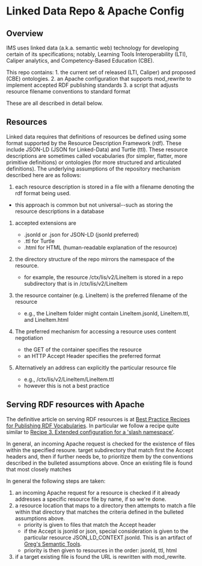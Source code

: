 # Linked Data Repo & Apache Config

## Overview
IMS uses linked data (a.k.a. semantic web) technology for developing certain of its specifications; notably, Learning Tools
Interoperability (LTI), Caliper analytics, and Competency-Based Education (CBE).

This repo contains: 1. the current set of released (LTI, Caliper) and proposed (CBE) ontologies. 2. an Apache configuration that supports
mod_rewrite to implement accepted RDF publishing standards 3. a script that adjusts resource filename conventions to standard format

These are all described in detail below.


## Resources
Linked data requires that definitions of resources be defined using some format supported by the Resource Description Framework (rdf).
These include JSON-LD (JSON for Linked-Data) and Turtle (ttl). These resource descriptions are sometimes called vocabularies (for
simpler, flatter, more primitive definitions) or ontologies (for more structured and articulated definitions).
The underlying assumptions of the repository mechanism described here are as follows: 

1. each resource description is stored in a file with a filename denoting the rdf format being used.
 * this approach is common but not universal--such as storing the resource descriptions in a database

1. accepted extensions are
 	* .jsonld or .json for JSON-LD (jsonld preferred)
	* .ttl for Turtle
	* .html for HTML (human-readable explanation of the resource)

1. the directory structure of the repo mirrors the namespace of the resource.  
 	* for example, the resource /ctx/lis/v2/LineItem is stored in a repo subdirectory that is in /ctx/lis/v2/LineItem
 
1. the resource container (e.g. LineItem) is the preferred filename of the resource
 	* e.g., the LineItem folder might contain LineItem.jsonld, LineItem.ttl, and LineItem.html
 
1. The preferred mechanism for accessing a resource uses content negotiation
	* the GET of the container specifies the resource
	* an HTTP Accept Header specifies the preferred format

1. Alternatively an address can explicitly the particular resource file
	* e.g., /ctx/lis/v2/LineItem/LineItem.ttl
	* however this is not a best practice
	
## Serving RDF resources with Apache
The definitive article on serving RDF resources is at [Best Practice Recipes for Publishing RDF Vocabularies](https://www.w3.org/TR/swbp-vocab-pub/).  In particular we follow a recipe quite similar to [Recipe 3. Extended configuration for a 'slash namespace'](https://www.w3.org/TR/swbp-vocab-pub/#recipe3).

In general, an incoming Apache request is checked for the existence of files within the specified resoure.  target subdirectory that match first the Accept headers and, then if further needs be, to prioritize them by the conventions described in the bulleted assumptions above.  Once an existing file is found that most closely matches

In general the following steps are taken:

1. an incoming Apache request for a resource is checked if it already addresses a specific resource file by name, if so we're done.
2. a resource location that maps to a directory then attempts to match a file within that directory that matches the criteria defined in the bulleted assumptions above.
	* priority is given to files that match the Accept header
	* if the Accept is jsonld or json, special consideration is given to the particular resource JSON_LD_CONTEXT.jsonld.  This is an artifact of [Greg's Semantic Tools](https://github.com/gmcfall/semantictools.git).
	* priority is then given to resources in the order: jsonld, ttl, html
3. if a target existing file is found the URL is rewritten with mod_rewrite.



